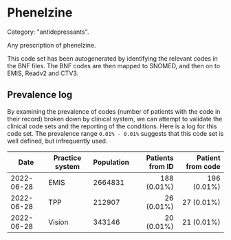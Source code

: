 # Phenelzine

Category: "antidepressants".

Any prescription of phenelzine.

This code set has been autogenerated by identifying the relevant codes in the BNF files. The BNF codes are then mapped to SNOMED, and then on to EMIS, Readv2 and CTV3.

## Prevalence log

By examining the prevalence of codes (number of patients with the code in their record) broken down by clinical system, we can attempt to validate the clinical code sets and the reporting of the conditions. Here is a log for this code set. The prevalence range `0.01% - 0.01%` suggests that this code set is well defined, but infrequently used.

| Date       | Practice system | Population | Patients from ID | Patient from code |
| ---------- | --------------- | ---------- | ---------------: | ----------------: |
| 2022-06-28 | EMIS            | 2664831    |      188 (0.01%) |       196 (0.01%) |
| 2022-06-28 | TPP             | 212907     |       26 (0.01%) |        27 (0.01%) |
| 2022-06-28 | Vision          | 343146     |       20 (0.01%) |        21 (0.01%) |
